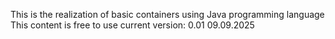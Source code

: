 This is the realization of basic containers using Java programming language
This content is free to use
current version: 0.01 
09.09.2025
